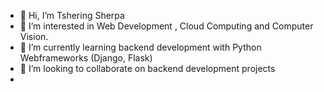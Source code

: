- 👋 Hi, I’m Tshering Sherpa
- 👀 I’m interested in Web Development , Cloud Computing and Computer Vision.
- 🌱 I’m currently learning backend development with Python Webframeworks (Django, Flask)
- 💞️ I’m looking to collaborate on backend development projects
-

<!---
tenzi1/tenzi1 is a ✨ special ✨ repository because its `README.md` (this file) appears on your GitHub profile.
You can click the Preview link to take a look at your changes.
--->
